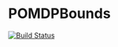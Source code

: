 # POMDPBounds

[![Build Status](https://travis-ci.org/etotheipluspi/POMDPBounds.jl.svg?branch=master)](https://travis-ci.org/etotheipluspi/POMDPBounds.jl)
